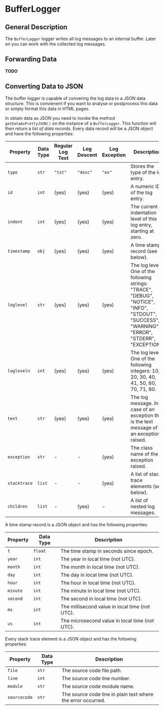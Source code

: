 BufferLogger
============

General Description
-------------------

The `BufferLogger` logger writes all log messages to an internal buffer. Later on you can work with the collected log messages.

Forwarding Data
---------------

**TODO**

Converting Data to JSON
-----------------------

The buffer logger is capable of convering the log data to a JSON data structure. This is convienent if you want to analyse or postprocess this data or simply format this data in HTML pages.

In obtain data as JSON you need to invoke the method `getDataAsPrettyJSON()` on the instance of a `BufferLogger`. This function will then return a *list of data records*. Every data record will be a JSON object and have the following properties:

| Property			| Data Type			| Regular Log Text	| Log Descent		| Log Exception		| Description		|
|-------------------|-------------------|-------------------|-------------------|-------------------|-------------------|
| `type`			| `str`				| `"txt"`			| `"desc"`			| `"ex"`			| Stores the type of the log entry.	|
| `id`				| `int`				| (yes)				| (yes)				| (yes)				| A numeric ID of the log entry.	|
| `indent`			| `int`				| (yes)				| (yes)				| (yes)				| The current indentation level of this log entry, starting at zero.	|
| `timestamp`		| `obj`				| (yes)				| (yes)				| (yes)				| A time stamp record (see below).	|
| `loglevel`		| `str`				| (yes)				| (yes)				| (yes)				| The log level. One of the following strings: "TRACE", "DEBUG", "NOTICE", "INFO", "STDOUT", "SUCCESS", "WARNING", "ERROR", "STDERR", "EXCEPTION".	|
| `logleveln`		| `int`				| (yes)				| (yes)				| (yes)				| The log level. One of the following integers: 10, 20, 30, 40, 41, 50, 60, 70, 71, 80.	|
| `text`			| `str`				| (yes)				| (yes)				| (yes)				| The log message. In case of an exception this is the text message of an exception raised.	|
| `exception`		| `str`				| -					| -					| (yes)				| The class name of the exception raised.	|
| `stacktrace`		| `list`			| -					| -					| (yes)				| A list of stack trace elements (see below).	|
| `children`		| `list`			| -					| (yes)				| -					| A list of nested log messages.	|

A time stamp record is a JSON object and has the following properties:

| Property			| Data Type			| Description		|
|-------------------|-------------------|-------------------|
| `t`				| `float`			| The time stamp in seconds since epoch.	|
| `year`			| `int`				| The year in local time (not UTC).	|
| `month`			| `int`				| The month in local time (not UTC).	|
| `day`				| `int`				| The day in local time (not UTC).	|
| `hour`			| `int`				| The hour in local time (not UTC).	|
| `minute`			| `int`				| The minute in local time (not UTC).	|
| `second`			| `int`				| The second in local time (not UTC).	|
| `ms`				| `int`				| The millisecond value in local time (not UTC).	|
| `us`				| `int`				| The microsecond value in local time (not UTC).	|

Every stack trace element is a JSON object and has the following properties:

| Property			| Data Type			| Description		|
|-------------------|-------------------|-------------------|
| `file`			| `str`				| The source code file path.	|
| `line`			| `int`				| The source code line number.	|
| `module`			| `str`				| The source code module name.	|
| `sourcecode`		| `str`				| The source code line in plain text where the error occurred.	|













